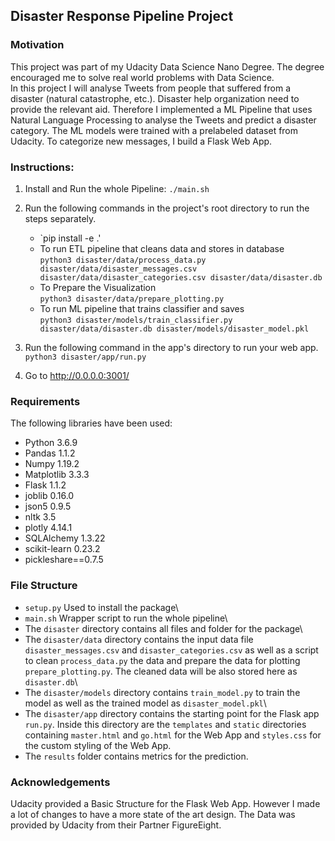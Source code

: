 ## Disaster Response Pipeline Project
### Motivation
This project was part of my Udacity Data Science Nano Degree. The degree encouraged me to solve real world problems with Data Science.\
In this project I will analyse Tweets from people that suffered from a disaster (natural catastrophe, etc.). Disaster help organization need to provide the relevant aid. Therefore I implemented a ML Pipeline that uses Natural Language Processing to analyse the Tweets and predict a disaster category.
The ML models were trained with a prelabeled dataset from Udacity. To categorize new messages, I build a Flask Web App.

### Instructions:

1. Install and Run the whole Pipeline:
`./main.sh`
2. Run the following commands in the project's root directory to run the steps separately.

    - `pip install -e .'
    - To run ETL pipeline that cleans data and stores in database\
        `python3 disaster/data/process_data.py disaster/data/disaster_messages.csv disaster/data/disaster_categories.csv disaster/data/disaster.db`
     - To Prepare the Visualization\
        `python3 disaster/data/prepare_plotting.py`
    - To run ML pipeline that trains classifier and saves\
        `python3 disaster/models/train_classifier.py disaster/data/disaster.db disaster/models/disaster_model.pkl`



3. Run the following command in the app's directory to run your web app.
    `python3 disaster/app/run.py`

4. Go to http://0.0.0.0:3001/

### Requirements
The following libraries have been used:
*  Python 3.6.9
*  Pandas 1.1.2
*  Numpy 1.19.2
*  Matplotlib 3.3.3
*  Flask 1.1.2
*  joblib 0.16.0
*  json5 0.9.5
*  nltk 3.5
*  plotly 4.14.1
*  SQLAlchemy 1.3.22
*  scikit-learn 0.23.2
*  pickleshare==0.7.5

### File Structure
*  `setup.py` Used to install the package\
*  `main.sh` Wrapper script to run the whole pipeline\
*  The `disaster` directory contains all files and folder for the package\
*  The `disaster/data` directory contains the input data file `disaster_messages.csv` and `disaster_categories.csv` as well as a script to clean `process_data.py` the data and prepare the data for plotting `prepare_plotting.py`. The cleaned data will be also stored here as `disaster.db`\
* The `disaster/models` directory contains `train_model.py` to train the model as well as the trained model as `disaster_model.pkl`\
* The `disaster/app` directory contains the starting point for the Flask app `run.py`. Inside this directory are the `templates` and `static` directories containing `master.html` and `go.html` for the Web App and `styles.css` for the custom styling of the Web App.
* The `results` folder contains metrics for the prediction.

### Acknowledgements
Udacity provided a Basic Structure for the Flask Web App. However I made a lot of changes to have a more state of the art design.
The Data was provided by Udacity from their Partner FigureEight.


